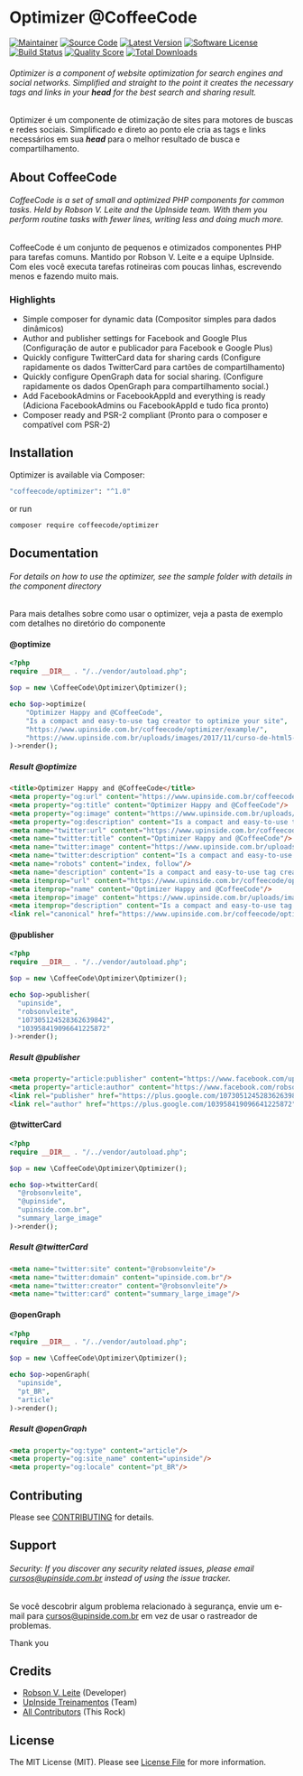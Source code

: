 # Optimizer @CoffeeCode

[![Maintainer](http://img.shields.io/badge/maintainer-@robsonvleite-blue.svg?style=flat-square)](https://twitter.com/robsonvleite)
[![Source Code](http://img.shields.io/badge/source-coffeecode/optimizer-blue.svg?style=flat-square)](https://github.com/robsonvleite/optimizer)
[![Latest Version](https://img.shields.io/github/release/robsonvleite/optimizer.svg?style=flat-square)](https://github.com/robsonvleite/optimizer/releases)
[![Software License](https://img.shields.io/badge/license-MIT-brightgreen.svg?style=flat-square)](LICENSE)
[![Build Status](https://scrutinizer-ci.com/g/robsonvleite/optimizer/badges/build.png?b=master&style=flat-square)](https://scrutinizer-ci.com/g/robsonvleite/optimizer/build-status/master)
[![Quality Score](https://img.shields.io/scrutinizer/g/robsonvleite/optimizer.svg?style=flat-square)](https://scrutinizer-ci.com/g/robsonvleite/optimizer)
[![Total Downloads](https://img.shields.io/packagist/dt/coffeecode/optimizer.svg?style=flat-square)](https://packagist.org/packages/coffeecode/optimizer)

###### Optimizer is a component of website optimization for search engines and social networks. Simplified and straight to the point it creates the necessary tags and links in your ***head*** for the best search and sharing result.

Optimizer é um componente de otimização de sites para motores de buscas e redes sociais. Simplificado e direto ao ponto ele cria as tags e links necessários em sua ***head*** para o melhor resultado de busca e compartilhamento.

## About CoffeeCode

###### CoffeeCode is a set of small and optimized PHP components for common tasks. Held by Robson V. Leite and the UpInside team. With them you perform routine tasks with fewer lines, writing less and doing much more.

CoffeeCode é um conjunto de pequenos e otimizados componentes PHP para tarefas comuns. Mantido por Robson V. Leite e a equipe UpInside. Com eles você executa tarefas rotineiras com poucas linhas, escrevendo menos e fazendo muito mais.

### Highlights

- Simple composer for dynamic data (Compositor simples para dados dinâmicos)
- Author and publisher settings for Facebook and Google Plus (Configuração de autor e publicador para Facebook e Google Plus)
- Quickly configure TwitterCard data for sharing cards (Configure rapidamente os dados TwitterCard para cartões de compartilhamento)
- Quickly configure OpenGraph data for social sharing. (Configure rapidamente os dados OpenGraph para compartilhamento social.)
- Add FacebookAdmins or FacebookAppId and everything is ready (Adiciona FacebookAdmins ou FacebookAppId e tudo fica pronto)
- Composer ready and PSR-2 compliant (Pronto para o composer e compatível com PSR-2)

## Installation

Optimizer is available via Composer:

```bash
"coffeecode/optimizer": "^1.0"
```

or run

```bash
composer require coffeecode/optimizer
```

## Documentation

###### For details on how to use the optimizer, see the sample folder with details in the component directory

Para mais detalhes sobre como usar o optimizer, veja a pasta de exemplo com detalhes no diretório do componente

#### @optimize

```php
<?php
require __DIR__ . "/../vendor/autoload.php";

$op = new \CoffeeCode\Optimizer\Optimizer();

echo $op->optimize(
    "Optimizer Happy and @CoffeeCode",
    "Is a compact and easy-to-use tag creator to optimize your site",
    "https://www.upinside.com.br/coffeecode/optimizer/example/",
    "https://www.upinside.com.br/uploads/images/2017/11/curso-de-html5-preparando-ambiente-de-trabalho-aula-02-1511276983.jpg"
)->render();
```

##### Result @optimize

````html
<title>Optimizer Happy and @CoffeeCode</title>
<meta property="og:url" content="https://www.upinside.com.br/coffeecode/optimizer/example/"/>
<meta property="og:title" content="Optimizer Happy and @CoffeeCode"/>
<meta property="og:image" content="https://www.upinside.com.br/uploads/images/2017/11/curso-de-html5-preparando-ambiente-de-trabalho-aula-02-1511276983.jpg"/>
<meta property="og:description" content="Is a compact and easy-to-use tag creator to optimize your site"/>
<meta name="twitter:url" content="https://www.upinside.com.br/coffeecode/optimizer/example/"/>
<meta name="twitter:title" content="Optimizer Happy and @CoffeeCode"/>
<meta name="twitter:image" content="https://www.upinside.com.br/uploads/images/2017/11/curso-de-html5-preparando-ambiente-de-trabalho-aula-02-1511276983.jpg"/>
<meta name="twitter:description" content="Is a compact and easy-to-use tag creator to optimize your site"/>
<meta name="robots" content="index, follow"/>
<meta name="description" content="Is a compact and easy-to-use tag creator to optimize your site"/>
<meta itemprop="url" content="https://www.upinside.com.br/coffeecode/optimizer/example/"/>
<meta itemprop="name" content="Optimizer Happy and @CoffeeCode"/>
<meta itemprop="image" content="https://www.upinside.com.br/uploads/images/2017/11/curso-de-html5-preparando-ambiente-de-trabalho-aula-02-1511276983.jpg"/>
<meta itemprop="description" content="Is a compact and easy-to-use tag creator to optimize your site"/>
<link rel="canonical" href="https://www.upinside.com.br/coffeecode/optimizer/example/"/>
````

#### @publisher

```php
<?php
require __DIR__ . "/../vendor/autoload.php";

$op = new \CoffeeCode\Optimizer\Optimizer();

echo $op->publisher(
  "upinside",
  "robsonvleite",
  "107305124528362639842",
  "103958419096641225872"
)->render();
```

##### Result @publisher

````html
<meta property="article:publisher" content="https://www.facebook.com/upinside"/>
<meta property="article:author" content="https://www.facebook.com/robsonvleite"/>
<link rel="publisher" href="https://plus.google.com/107305124528362639842"/>
<link rel="author" href="https://plus.google.com/103958419096641225872"/>
````

#### @twitterCard

```php
<?php
require __DIR__ . "/../vendor/autoload.php";

$op = new \CoffeeCode\Optimizer\Optimizer();

echo $op->twitterCard(
  "@robsonvleite",
  "@upinside",
  "upinside.com.br",
  "summary_large_image"
)->render();
```

##### Result @twitterCard

````html
<meta name="twitter:site" content="@robsonvleite"/>
<meta name="twitter:domain" content="upinside.com.br"/>
<meta name="twitter:creator" content="@robsonvleite"/>
<meta name="twitter:card" content="summary_large_image"/>
````

#### @openGraph

```php
<?php
require __DIR__ . "/../vendor/autoload.php";

$op = new \CoffeeCode\Optimizer\Optimizer();

echo $op->openGraph(
  "upinside",
  "pt_BR",
  "article"
)->render();
```

##### Result @openGraph

````html
<meta property="og:type" content="article"/>
<meta property="og:site_name" content="upinside"/>
<meta property="og:locale" content="pt_BR"/>
````

## Contributing

Please see [CONTRIBUTING](https://github.com/robsonvleite/optimizer/blob/master/CONTRIBUTING.md) for details.

## Support

###### Security: If you discover any security related issues, please email cursos@upinside.com.br instead of using the issue tracker.

Se você descobrir algum problema relacionado à segurança, envie um e-mail para cursos@upinside.com.br em vez de usar o rastreador de problemas.

Thank you

## Credits

- [Robson V. Leite](https://github.com/robsonvleite) (Developer)
- [UpInside Treinamentos](https://github.com/upinside) (Team)
- [All Contributors](https://github.com/robsonvleite/optimizer/contributors) (This Rock)

## License

The MIT License (MIT). Please see [License File](https://github.com/robsonvleite/optimizer/blob/master/LICENSE) for more information.
